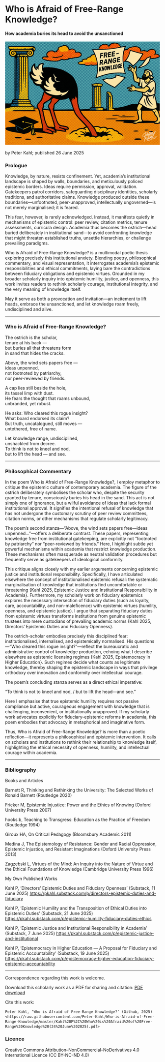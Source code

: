 # Who is Afraid of Free-Range Knowledge?
#### How academia buries its head to avoid the unsanctioned

![alt text](https://github.com/Peter-Kahl/Who-is-Afraid-of-Free-Range-Knowledge/blob/main/free-range-knowledge-2.jpg?raw=true)

by Peter Kahl; published 26 June 2025

### Prologue
Knowledge, by nature, resists confinement. Yet, academia’s institutional landscape is shaped by walls, boundaries, and meticulously policed epistemic borders. Ideas require permission, approval, validation. Gatekeepers patrol corridors, safeguarding disciplinary identities, scholarly traditions, and authoritative claims. Knowledge produced outside these boundaries—unfootnoted, peer-unapproved, intellectually ungoverned—is not merely marginalised; it is feared.

This fear, however, is rarely acknowledged. Instead, it manifests quietly in mechanisms of epistemic control: peer review, citation metrics, tenure assessments, curricula design. Academia thus becomes the ostrich—head buried deliberately in institutional sand—to avoid confronting knowledge that might threaten established truths, unsettle hierarchies, or challenge prevailing paradigms.

Who is Afraid of Free-Range Knowledge? is a multimodal poetic thesis exploring precisely this institutional anxiety. Blending poetry, philosophical commentary, and visual representation, it interrogates academia’s epistemic responsibilities and ethical commitments, laying bare the contradictions between fiduciary obligations and epistemic virtues. Grounded in my broader scholarly inquiry into epistemic humility, justice, and openness, this work invites readers to rethink scholarly courage, institutional integrity, and the very meaning of knowledge itself.

May it serve as both a provocation and invitation—an incitement to lift heads, embrace the unsanctioned, and let knowledge roam freely, undisciplined and alive.

---

### Who is Afraid of Free-Range Knowledge?

The ostrich is the scholar,\
tenure at his back —\
but buries all that threatens form\
in sand that hides the cracks.


Above, the wind sets papers free —\
ideas unpenned,\
not footnoted by patriarchy,\
nor peer-reviewed by friends.

A cap lies still beside the hole,\
its tassel limp with dust.\
He fears the thought that roams unbound,\
unbranded, yet robust.


He asks: Who cleared this rogue insight?\
What board endorsed its claim?\
But truth, uncatalogued, still moves —\
untethered, free of name.


Let knowledge range, undisciplined,\
unshackled from decree.\
To think is not to kneel and nod,\
but to lift the head — and see.

---

### Philosophical Commentary

In the poem Who is Afraid of Free-Range Knowledge?, I employ metaphor to critique the epistemic culture of contemporary academia. The figure of the ostrich deliberately symbolises the scholar who, despite the security granted by tenure, consciously buries his head in the sand. This act is not simply one of ignorance, but a wilful avoidance of ideas that lack formal institutional approval. It signifies the intentional refusal of knowledge that has not undergone the customary scrutiny of peer review committees, citation norms, or other mechanisms that regulate scholarly legitimacy.

The poem’s second stanza—“Above, the wind sets papers free—ideas unpenned…”—offers a deliberate contrast. These papers, representing knowledge free from institutional gatekeeping, are explicitly not “footnoted by patriarchy” nor “peer-reviewed by friends.” Here, I highlight subtle yet powerful mechanisms within academia that restrict knowledge production. These mechanisms often masquerade as neutral validation procedures but frequently serve as gatekeepers of ideological conformity.

This critique aligns closely with my earlier arguments concerning epistemic justice and institutional responsibility. Specifically, I have articulated elsewhere the concept of institutionalised epistemic refusal: the systematic marginalisation of knowledge that institutions find uncomfortable or threatening {Kahl 2025, Epistemic Justice and Institutional Responsibility in Academia}. Furthermore, my scholarly work on fiduciary epistemics explores the necessary intersection of fiduciary duties (such as loyalty, care, accountability, and non-maleficence) with epistemic virtues (humility, openness, and epistemic justice). I argue that separating fiduciary duties from epistemic virtues transforms institutions from genuine epistemic trustees into mere custodians of prevailing academic norms {Kahl 2025, Directors’ Epistemic Duties and Fiduciary Openness}.

The ostrich-scholar embodies precisely this disciplined fear: institutionalised, internalised, and epistemically normalised. His questions—“Who cleared this rogue insight?”—reflect the bureaucratic and administrative control of knowledge production, echoing what I describe elsewhere as epistemic licensing regimes {Kahl 2025, Epistemocracy in Higher Education}. Such regimes decide what counts as legitimate knowledge, thereby shaping the epistemic landscape in ways that privilege orthodoxy over innovation and conformity over intellectual courage.

The poem’s concluding stanza serves as a direct ethical imperative:

“To think is not to kneel and nod, / but to lift the head—and see.”

Here I emphasise that true epistemic humility requires not passive compliance but active, courageous engagement with knowledge that is challenging, inconvenient, or institutionally unapproved. If my scholarly work advocates explicitly for fiduciary-epistemic reforms in academia, this poem embodies that advocacy in metaphorical and imaginative form.

Thus, Who is Afraid of Free-Range Knowledge? is more than a poetic reflection—it represents a philosophical and epistemic intervention. It calls on scholars and institutions to rethink their relationship to knowledge itself, highlighting the ethical necessity of openness, humility, and intellectual courage within academia.

---

### Bibliography

Books and Articles

Barnett R, Thinking and Rethinking the University: The Selected Works of Ronald Barnett (Routledge 2020)

Fricker M, Epistemic Injustice: Power and the Ethics of Knowing (Oxford University Press 2007)

hooks b, Teaching to Transgress: Education as the Practice of Freedom (Routledge 1994)

Giroux HA, On Critical Pedagogy (Bloomsbury Academic 2011)

Medina J, The Epistemology of Resistance: Gender and Racial Oppression, Epistemic Injustice, and Resistant Imaginations (Oxford University Press 2013)

Zagzebski L, Virtues of the Mind: An Inquiry into the Nature of Virtue and the Ethical Foundations of Knowledge (Cambridge University Press 1996)

My Own Published Works

Kahl P, ‘Directors’ Epistemic Duties and Fiduciary Openness’ (Substack, 11 June 2025)
<https://pkahl.substack.com/p/directors-epistemic-duties-and-fiduciary>

Kahl P, ‘Epistemic Humility and the Transposition of Ethical Duties into Epistemic Duties’ (Substack, 21 June 2025)
<https://pkahl.substack.com/p/epistemic-humility-fiduciary-duties-ethics>

Kahl P, ‘Epistemic Justice and Institutional Responsibility in Academia’ (Substack, 7 June 2025)
<https://pkahl.substack.com/p/epistemic-justice-and-institutional>

Kahl P, ‘Epistemocracy in Higher Education — A Proposal for Fiduciary and Epistemic Accountability’ (Substack, 19 June 2025)
<https://pkahl.substack.com/p/epistemocracy-higher-education-fiduciary-epistemic-accountability>

---

Correspondence regarding this work is welcome.

Download this scholarly work as a PDF for sharing and citation:
[PDF download](https://raw.githubusercontent.com/Peter-Kahl/Who-is-Afraid-of-Free-Range-Knowledge/master/Kahl%20P%2C%20Who%20is%20Afraid%20of%20Free-Range%20Knowledge%20(24%20June%202025).pdf)

Cite this work:

```
Peter Kahl, ‘Who is Afraid of Free-Range Knowledge?’ (Github, 2025) <https://raw.githubusercontent.com/Peter-Kahl/Who-is-Afraid-of-Free-Range-Knowledge/master/Kahl%20P%2C%20Who%20is%20Afraid%20of%20Free-Range%20Knowledge%20(24%20June%202025).pdf>
```

### Licence
Creative Commons Attribution–NonCommercial–NoDerivatives 4.0 International Licence (CC BY-NC-ND 4.0)
